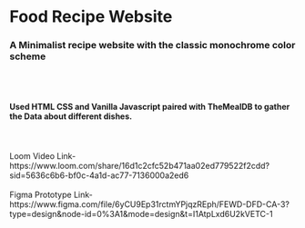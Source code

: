 # Food Recipe Website
<h3>A Minimalist recipe website with the classic monochrome color scheme</h3>
<br>
<br>
<h4>Used HTML CSS and Vanilla Javascript paired with TheMealDB to gather the Data about different dishes.</h4>
<br>
<br>
Loom Video Link-https://www.loom.com/share/16d1c2cfc52b471aa02ed779522f2cdd?sid=5636c6b6-bf0c-4a1d-ac77-7136000a2ed6
<br>
<br>
Figma Prototype Link-https://www.figma.com/file/6yCU9Ep31rctmYPjqzREph/FEWD-DFD-CA-3?type=design&node-id=0%3A1&mode=design&t=I1AtpLxd6U2kVETC-1

